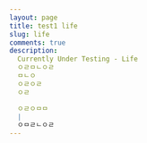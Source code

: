 ```yaml
---
layout: page
title: test1 life
slug: life
comments: true
description: 
  Currently Under Testing - Life
  ㅇㄹㅁㄴㅇㄹ
  ㅁㄴㅇ  
  ㅇㄹㅇㄹ
  ㅇㄹ

  ㅇㄹㅇㅁㅁ
  |
  ㅇㅁㄹㄴㅇㄹ
---
```

